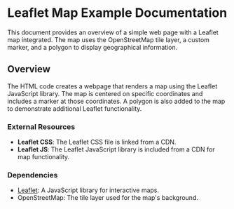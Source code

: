 # Leaflet Map Example Documentation

This document provides an overview of a simple web page with a Leaflet map integrated. The map uses the OpenStreetMap tile layer, a custom marker, and a polygon to display geographical information.

## Overview

The HTML code creates a webpage that renders a map using the Leaflet JavaScript library. The map is centered on specific coordinates and includes a marker at those coordinates. A polygon is also added to the map to demonstrate additional Leaflet functionality.

### External Resources

- **Leaflet CSS**: The Leaflet CSS file is linked from a CDN.
- **Leaflet JS**: The Leaflet JavaScript library is included from a CDN for map functionality.

### Dependencies

- [Leaflet](https://leafletjs.com/): A JavaScript library for interactive maps.
- OpenStreetMap: The tile layer used for the map's background.